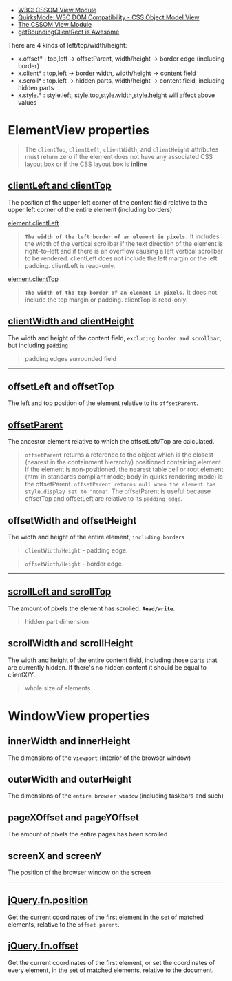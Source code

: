 - [W3C: CSSOM View Module](http://www.w3.org/TR/cssom-view/)
- [QuirksMode: W3C DOM Compatibility - CSS Object Model View](http://www.quirksmode.org/dom/w3c_cssom.html#elementview)
- [The CSSOM View Module](http://www.quirksmode.org/blog/archives/2008/02/the_cssom_view.html)
- [getBoundingClientRect is Awesome](http://ejohn.org/blog/getboundingclientrect-is-awesome/)


There are 4 kinds of left/top/width/height:

- x.offset* : top,left -> offsetParent, width/height -> border edge (including border)
- x.client* : top,left -> border width, width/height -> content field
- x.scroll* : top.left -> hidden parts, width/height -> content field, including hidden parts
- x.style.* : style.left, style.top,style.width,style.height will affect above values

ElementView properties
======================

> The `clientTop`, `clientLeft`, `clientWidth`, and `clientHeight` attributes must return zero if the element does not have any associated CSS layout box or if the CSS layout box is **inline**

[clientLeft and clientTop](http://www.w3.org/TR/cssom-view/#dom-element-clienttop)
------------------------
The position of the upper left corner of the content field relative to the upper left corner of the entire element (including borders) 

[element.clientLeft](https://developer.mozilla.org/en-US/docs/Web/API/element.clientLeft?redirectlocale=en-US&redirectslug=DOM%2Felement.clientLeft)

> **`The width of the left border of an element in pixels.`** It includes the width of the vertical scrollbar if the text direction of the element is right–to–left and if there is an overflow causing a left vertical scrollbar to be rendered. clientLeft does not include the left margin or the left padding. clientLeft is read-only.

[element.clientTop](https://developer.mozilla.org/en-US/docs/Web/API/element.clientTop?redirectlocale=en-US&redirectslug=DOM%2Felement.clientTop)

> **`The width of the top border of an element in pixels.`** It does not include the top margin or padding. clientTop is read-only.

[clientWidth and clientHeight](http://www.w3.org/TR/cssom-view/#dom-element-clientwidth)
----------------------------
The width and height of the content field, `excluding border and scrollbar`, but including `padding`

> padding edges surrounded field

<hr/>

offsetLeft and offsetTop
------------------------
The left and top position of the element relative to its `offsetParent`. 

[offsetParent](https://developer.mozilla.org/en-US/docs/Web/API/element.offsetParent?redirectlocale=en-US&redirectslug=DOM%2Felement.offsetParent)
------------
The ancestor element relative to which the offsetLeft/Top are calculated. 

> `offsetParent` returns a reference to the object which is the closest (nearest in the containment hierarchy) positioned containing element. If the element is non-positioned, the nearest table cell or root element (html in standards compliant mode; body in quirks rendering mode) is the offsetParent. `offsetParent returns null when the element has style.display set to "none"`. The offsetParent is useful because offsetTop and offsetLeft are relative to its `padding edge`.

offsetWidth and offsetHeight
----------------------------
The width and height of the entire element, `including borders`

> `clientWidth/Height` - padding edge.

> `offsetWidth/Height` - border edge.

<hr/>

[scrollLeft and scrollTop](http://www.w3.org/TR/cssom-view/#dom-element-scrolltop)
------------------------
The amount of pixels the element has scrolled. **`Read/write`**. 

> hidden part dimension

scrollWidth and scrollHeight
----------------------------
The width and height of the entire content field, including those parts that are currently hidden.
If there's no hidden content it should be equal to clientX/Y. 

> whole size of elements

WindowView properties
=====================

innerWidth and innerHeight
--------------------------
The dimensions of the `viewport` (interior of the browser window) 

outerWidth and outerHeight
--------------------------
The dimensions of the `entire browser window` (including taskbars and such) 

pageXOffset and pageYOffset
---------------------------
The amount of pixels the entire pages has been scrolled 

screenX and screenY
-------------------
The position of the browser window on the screen


<hr/>

[jQuery.fn.position](http://jqapi.com/#p=position)
------------------
Get the current coordinates of the first element in the set of matched elements, relative to the `offset parent`.

[jQuery.fn.offset](http://jqapi.com/#p=offset)
----------------
Get the current coordinates of the first element, or set the coordinates of every element, in the set of matched elements, relative to the document.
